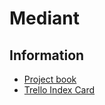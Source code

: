 # Mediant

## Information

* [Project book](https://docs.google.com/spreadsheets/d/1Bnnn1sVpDvghmtKWnTXVusBP_wekR_1J38quPwPTqGQ/edit#gid=0)
* [Trello Index Card](https://trello.com/c/7Ccg3kam)
